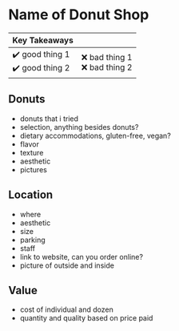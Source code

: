 # Name of Donut Shop

| Key Takeaways | |
| --- | --- |
|✔️ good thing 1 <br>✔️ good thing 2|❌ bad thing 1 <br>❌ bad thing 2|

## Donuts
- donuts that i tried
- selection, anything besides donuts?
- dietary accommodations, gluten-free, vegan?
- flavor
- texture
- aesthetic
- pictures

## Location
- where
- aesthetic
- size
- parking
- staff
- link to website, can you order online?
- picture of outside and inside

## Value
- cost of individual and dozen
- quantity and quality based on price paid